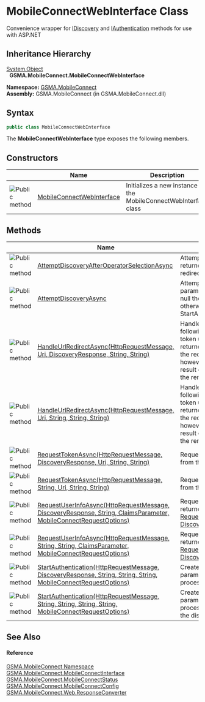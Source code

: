 MobileConnectWebInterface Class
===============================
Convenience wrapper for [IDiscovery][1] and [IAuthentication][2] methods for use with ASP.NET


Inheritance Hierarchy
---------------------
[System.Object][3]  
  **GSMA.MobileConnect.MobileConnectWebInterface**  

**Namespace:** [GSMA.MobileConnect][4]  
**Assembly:** GSMA.MobileConnect (in GSMA.MobileConnect.dll)

Syntax
------

```csharp
public class MobileConnectWebInterface
```

The **MobileConnectWebInterface** type exposes the following members.


Constructors
------------

                 | Name                           | Description                                                       
---------------- | ------------------------------ | ----------------------------------------------------------------- 
![Public method] | [MobileConnectWebInterface][5] | Initializes a new instance of the MobileConnectWebInterface class 


Methods
-------

                 | Name                                                                                                                    | Description                                                                                                                                                                                                                                                                                                                                    
---------------- | ----------------------------------------------------------------------------------------------------------------------- | ---------------------------------------------------------------------------------------------------------------------------------------------------------------------------------------------------------------------------------------------------------------------------------------------------------------------------------------------- 
![Public method] | [AttemptDiscoveryAfterOperatorSelectionAsync][6]                                                                        | Attempt discovery using the values returned from the operator selection redirect                                                                                                                                                                                                                                                               
![Public method] | [AttemptDiscoveryAsync][7]                                                                                              | Attempt discovery using the supplied parameters. If msisdn, mcc and mnc are null the result will be operator selection, otherwise valid parameters will result in a StartAuthorization status                                                                                                                                                  
![Public method] | [HandleUrlRedirectAsync(HttpRequestMessage, Uri, DiscoveryResponse, String, String)][8]                                 | Handles continuation of the process following a completed redirect, the request token url must be provided if it has been returned by the discovery process. Only the request and redirectedUrl are required, however if the redirect being handled is the result of calling the Authorization URL then the remaining parameters are required. 
![Public method] | [HandleUrlRedirectAsync(HttpRequestMessage, Uri, String, String, String)][9]                                            | Handles continuation of the process following a completed redirect, the request token url must be provided if it has been returned by the discovery process. Only the request and redirectedUrl are required, however if the redirect being handled is the result of calling the Authorization URL then the remaining parameters are required. 
![Public method] | [RequestTokenAsync(HttpRequestMessage, DiscoveryResponse, Uri, String, String)][10]                                     | Request token using the values returned from the authorization redirect                                                                                                                                                                                                                                                                        
![Public method] | [RequestTokenAsync(HttpRequestMessage, String, Uri, String, String)][11]                                                | Request token using the values returned from the authorization redirect                                                                                                                                                                                                                                                                        
![Public method] | [RequestUserInfoAsync(HttpRequestMessage, DiscoveryResponse, String, ClaimsParameter, MobileConnectRequestOptions)][12] | Request user info using the access token returned by [RequestTokenAsync(HttpRequestMessage, DiscoveryResponse, Uri, String, String)][10]                                                                                                                                                                                                       
![Public method] | [RequestUserInfoAsync(HttpRequestMessage, String, String, ClaimsParameter, MobileConnectRequestOptions)][13]            | Request user info using the access token returned by [RequestTokenAsync(HttpRequestMessage, DiscoveryResponse, Uri, String, String)][10]                                                                                                                                                                                                       
![Public method] | [StartAuthentication(HttpRequestMessage, DiscoveryResponse, String, String, String, MobileConnectRequestOptions)][14]   | Creates an authorization url with parameters to begin the authetication process                                                                                                                                                                                                                                                                
![Public method] | [StartAuthentication(HttpRequestMessage, String, String, String, String, MobileConnectRequestOptions)][15]              | Creates an authorization url with parameters to begin the authetication process, the SDKSession id is used to fetch the discovery response                                                                                                                                                                                                     


See Also
--------

#### Reference
[GSMA.MobileConnect Namespace][4]  
[GSMA.MobileConnect.MobileConnectInterface][16]  
[GSMA.MobileConnect.MobileConnectStatus][17]  
[GSMA.MobileConnect.MobileConnectConfig][18]  
[GSMA.MobileConnect.Web.ResponseConverter][19]  

[1]: ../../GSMA.MobileConnect.Discovery/IDiscovery/README.md
[2]: ../../GSMA.MobileConnect.Authentication/IAuthentication/README.md
[3]: http://msdn.microsoft.com/en-us/library/e5kfa45b
[4]: ../README.md
[5]: _ctor.md
[6]: AttemptDiscoveryAfterOperatorSelectionAsync.md
[7]: AttemptDiscoveryAsync.md
[8]: HandleUrlRedirectAsync.md
[9]: HandleUrlRedirectAsync_1.md
[10]: RequestTokenAsync.md
[11]: RequestTokenAsync_1.md
[12]: RequestUserInfoAsync.md
[13]: RequestUserInfoAsync_1.md
[14]: StartAuthentication.md
[15]: StartAuthentication_1.md
[16]: ../MobileConnectInterface/README.md
[17]: ../MobileConnectStatus/README.md
[18]: ../MobileConnectConfig/README.md
[19]: ../../GSMA.MobileConnect.Web/ResponseConverter/README.md
[20]: ../../_icons/Help.png
[Public method]: ../../_icons/pubmethod.gif "Public method"